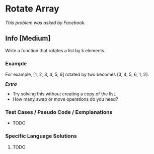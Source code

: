 # Rotate Array

_This problem was asked by Facebook._

## Info [Medium]

Write a function that rotates a list by k elements.

### Example

For example, [1, 2, 3, 4, 5, 6] rotated by two becomes [3, 4, 5, 6, 1, 2].

**_Extra_**

- Try solving this without creating a copy of the list.
- How many swap or move operations do you need?

### Test Cases / Pseudo Code / Exmplanations

- TODO

### Specific Language Solutions

1. TODO
